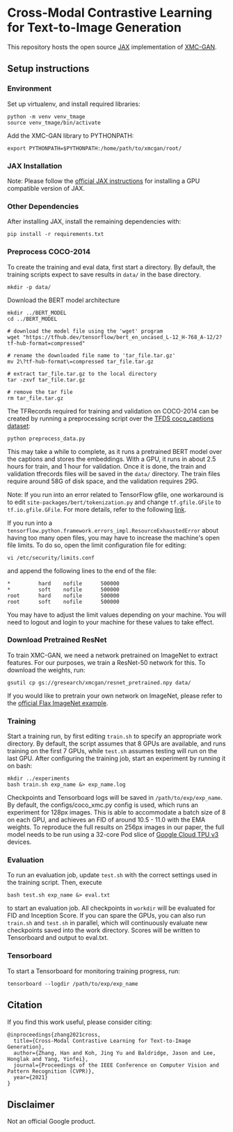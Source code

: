 # Cross-Modal Contrastive Learning for Text-to-Image Generation

This repository hosts the open source [JAX](https://github.com/google/jax) implementation
of [XMC-GAN](https://arxiv.org/abs/2101.04702).

## Setup instructions

### Environment

Set up virtualenv, and install required libraries:

```
python -m venv venv_tmage
source venv_tmage/bin/activate
```

Add the XMC-GAN library to PYTHONPATH:

```
export PYTHONPATH=$PYTHONPATH:/home/path/to/xmcgan/root/
```

### JAX Installation

Note: Please follow the [official JAX instructions](https://github.com/google/jax#pip-installation) for installing a GPU
compatible version of JAX.

### Other Dependencies

After installing JAX, install the remaining dependencies with:

```
pip install -r requirements.txt
```

### Preprocess COCO-2014

To create the training and eval data, first start a directory. By default, the training scripts expect to save results
in `data/` in the base directory.

```
mkdir -p data/
```

Download the BERT model architecture

```
mkdir ../BERT_MODEL
cd ../BERT_MODEL

# download the model file using the 'wget' program
wget "https://tfhub.dev/tensorflow/bert_en_uncased_L-12_H-768_A-12/2?tf-hub-format=compressed"

# rename the downloaded file name to 'tar_file.tar.gz'
mv 2\?tf-hub-format\=compressed tar_file.tar.gz

# extract tar_file.tar.gz to the local directory 
tar -zxvf tar_file.tar.gz

# remove the tar file
rm tar_file.tar.gz
```

The TFRecords required for training and validation on COCO-2014 can be created by running a preprocessing script over
the [TFDS coco_captions dataset](https://www.tensorflow.org/datasets/catalog/coco_captions):

```
python preprocess_data.py
```

This may take a while to complete, as it runs a pretrained BERT model over the captions and stores the embeddings. With
a GPU, it runs in about 2.5 hours for train, and 1 hour for validation. Once it is done, the train and validation
tfrecords files will be saved in the `data/` directory. The train files require around 58G of disk space, and the
validation requires 29G.

Note: If you run into an error related to TensorFlow gfile, one workaround is to
edit `site-packages/bert/tokenization.py` and change `tf.gfile.GFile` to `tf.io.gfile.GFile`. For more details, refer to
the following [link](https://github.com/google-research/bert/issues/1133#issuecomment-703818257).

If you run into a `tensorflow.python.framework.errors_impl.ResourceExhaustedError` about having too many open files, you
may have to increase the machine's open file limits. To do so, open the limit configuration file for editing:

```
vi /etc/security/limits.conf
```

and append the following lines to the end of the file:

```
*         hard    nofile      500000
*         soft    nofile      500000
root      hard    nofile      500000
root      soft    nofile      500000
```

You may have to adjust the limit values depending on your machine. You will need to logout and login to your machine for
these values to take effect.

### Download Pretrained ResNet

To train XMC-GAN, we need a network pretrained on ImageNet to extract features. For our purposes, we train a ResNet-50
network for this. To download the weights, run:

```
gsutil cp gs://gresearch/xmcgan/resnet_pretrained.npy data/
```

If you would like to pretrain your own network on ImageNet, please refer to
the [official Flax ImageNet example](https://github.com/google/flax/tree/master/examples/imagenet).

### Training

Start a training run, by first editing `train.sh` to specify an appropriate work directory. By default, the script
assumes that 8 GPUs are available, and runs training on the first 7 GPUs, while `test.sh` assumes testing will run on
the last GPU. After configuring the training job, start an experiment by running it on bash:

```
mkdir ../experiments
bash train.sh exp_name &> exp_name.log
```

Checkpoints and Tensorboard logs will be saved in `/path/to/exp/exp_name`. By default, the configs/coco_xmc.py config is
used, which runs an experiment for 128px images. This is able to accommodate a batch size of 8 on each GPU, and achieves
an FID of around 10.5 - 11.0 with the EMA weights. To reproduce the full results on 256px images in our paper, the full
model needs to be run using a 32-core Pod slice of [Google Cloud TPU v3](https://cloud.google.com/tpu) devices.

### Evaluation

To run an evaluation job, update `test.sh` with the correct settings used in the training script. Then, execute

```
bash test.sh exp_name &> eval.txt
```

to start an evaluation job. All checkpoints in `workdir` will be evaluated for FID and Inception Score. If you can spare
the GPUs, you can also run `train.sh` and `test.sh` in parallel, which will continuously evaluate new checkpoints saved
into the work directory. Scores will be written to Tensorboard and output to eval.txt.

### Tensorboard

To start a Tensorboard for monitoring training progress, run:

```
tensorboard --logdir /path/to/exp/exp_name
```

## Citation

If you find this work useful, please consider citing:

```
@inproceedings{zhang2021cross,
  title={Cross-Modal Contrastive Learning for Text-to-Image Generation},
  author={Zhang, Han and Koh, Jing Yu and Baldridge, Jason and Lee, Honglak and Yang, Yinfei},
  journal={Proceedings of the IEEE Conference on Computer Vision and Pattern Recognition (CVPR)},
  year={2021}
}
```

## Disclaimer

Not an official Google product.


